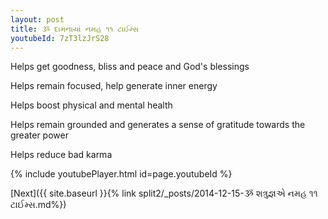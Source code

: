 ```yaml
---
layout: post
title: ૐ દામનાયાં નમહ ૧૧ ટાઈમ્સ
youtubeId: 7zT3lzJrS28
---
```

 
 
Helps get goodness, bliss and peace and God's blessings
 
Helps remain focused, help generate inner energy 
 
Helps boost physical and mental health 
 
Helps remain grounded and generates a sense of gratitude towards the greater power 
 
Helps reduce bad karma
 
 
 
 


{% include youtubePlayer.html id=page.youtubeId %}
 
[Next]({{ site.baseurl }}{% link  split2/_posts/2014-12-15-ૐ શત્રુજ્ઞએ નમહ ૧૧ ટાઈમ્સ.md%})
 

